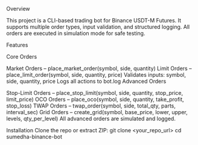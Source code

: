 Overview

This project is a CLI-based trading bot for Binance USDT-M Futures.
It supports multiple order types, input validation, and structured logging.
All orders are executed in simulation mode for safe testing.

Features

Core Orders

Market Orders – place_market_order(symbol, side, quantity)
Limit Orders – place_limit_order(symbol, side, quantity, price)
Validates inputs: symbol, side, quantity, price
Logs all actions to bot.log
Advanced Orders

Stop-Limit Orders – place_stop_limit(symbol, side, quantity, stop_price, limit_price)
OCO Orders – place_oco(symbol, side, quantity, take_profit, stop_loss)
TWAP Orders – twap_order(symbol, side, total_qty, parts, interval_sec)
Grid Orders – create_grid(symbol, base_price, lower, upper, levels, qty_per_level)
All advanced orders are simulated and logged.


Installation
Clone the repo or extract ZIP:
git clone <your_repo_url>
cd sumedha-binance-bot
